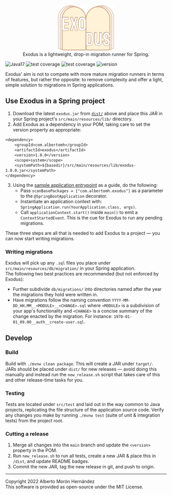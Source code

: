 <p align="center">
    <img src="docs/exodus.svg" alt="Exodus" height="142"/>
    <br>
    Exodus is a lightweight, drop-in migration runner for Spring.
</p>

<p>
    <img id="badge--java" src="https://img.shields.io/badge/Java-17%2B-b07219" alt="Java17" />
    <img id="badge--spring" src="https://img.shields.io/badge/Spring-5%2B-6db33f" alt="test coverage" />
    <img id="badge--tests" src="https://img.shields.io/badge/tests-100%25%20%E2%9C%94-brightgreen" alt="test coverage" />
    <img id="badge--version" src="https://img.shields.io/badge/version-1.0.0-white" alt="version" />
</p>

Exodus' aim is not to compete with more mature migration runners in terms of features, but rather the opposite: to remove complexity and offer a light, simple solution to migrations in Spring applications.


## Use Exodus in a Spring project
1. Download the latest `exodus.jar` from [`dist/`](dist) above and place this JAR in your Spring project's `src/main/resources/lib/` directory.
2. Add Exodus as a dependency in your POM, taking care to set the version property as appropriate:
```
<dependency>
    <groupId>com.albertomh</groupId>
    <artifactId>exodus</artifactId>
    <version>1.0.0</version>
    <scope>system</scope>
    <systemPath>${basedir}/src/main/resources/lib/exodus-1.0.0.jar</systemPath>
</dependency>
```
3. Using the [sample application entrypoint](docs/SampleApplicationEntrypoint.java) as a guide, do the following:
    - Pass `scanBasePackages = {"com.albertomh.exodus"}` as a parameter to the `@SpringBootApplication` decorator.
    - Instantiate an application context with: `SpringApplication.run(YourApplication.class, args)`.
    - Call `applicationContext.start()` inside `main()` to emit a `ContextStartedEvent`. This is the cue for Exodus to run any pending migrations.

These three steps are all that is needed to add Exodus to a project — you can now start writing migrations.


### Writing migrations
Exodus will pick up any `.sql` files you place under `src/main/resources/db/migration/` in your Spring application.  
The following two best practices are recommended (but not enforced by Exodus):
- Further subdivide `db/migrations/` into directories named after the year the migrations they hold were written in.
- Have migrations follow the naming convention `YYYY-MM-DD_HH.MM__<MODULE>__<CHANGE>.sql` where `<MODULE>` is a subdivision of your app's functionality and `<CHANGE>` is a concise summary of the change enacted by the migration. For instance: `1970-01-01_09.00__auth__create-user.sql`.


## Develop

### Build
Build with `./mvnw clean package`. This will create a JAR under `target/`.  
JARs should be placed under `dist/` for new releases — avoid doing this manually and instead run the `new_release.sh` script that takes care of this and other release-time tasks for you.


### Testing
Tests are located under `src/test` and laid out in the way common to Java projects, replicating the file structure of the application source code. 
Verify any changes you make by running `./mvnw test` (suite of unit & integration tests) from the project root.


### Cutting a release
1. Merge all changes into the `main` branch and update the `<version>` property in the POM.
2. Run `new_release.sh` to run all tests, create a new JAR & place this in `/dist`, and update README badges.
3. Commit the new JAR, tag the new release in git, and push to origin.


---

Copyright 2022 Alberto Morón Hernández  
This software is provided as open-source under the MIT License.
